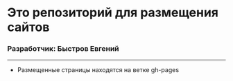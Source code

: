 # Это репозиторий для размещения сайтов
### Разработчик: Быстров Евгений

***

- Размещенные страницы находятся на ветке gh-pages
